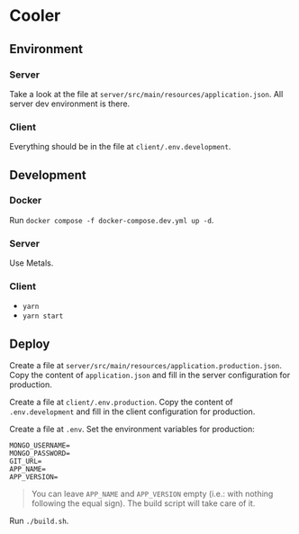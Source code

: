 # Cooler

## Environment

### Server

Take a look at the file at `server/src/main/resources/application.json`. All server dev environment is there.

### Client

Everything should be in the file at `client/.env.development`.

## Development

### Docker

Run `docker compose -f docker-compose.dev.yml up -d`.

### Server

Use Metals.

### Client

- `yarn`
- `yarn start`

## Deploy

Create a file at `server/src/main/resources/application.production.json`. Copy the content of `application.json` and fill in the server configuration for production.

Create a file at `client/.env.production`. Copy the content of `.env.development` and fill in the client configuration for production.

Create a file at `.env`. Set the environment variables for production:

```
MONGO_USERNAME=
MONGO_PASSWORD=
GIT_URL=
APP_NAME=
APP_VERSION=
```

> You can leave `APP_NAME` and `APP_VERSION` empty (i.e.: with nothing following the equal sign). The build script will take care of it.

Run `./build.sh`.
